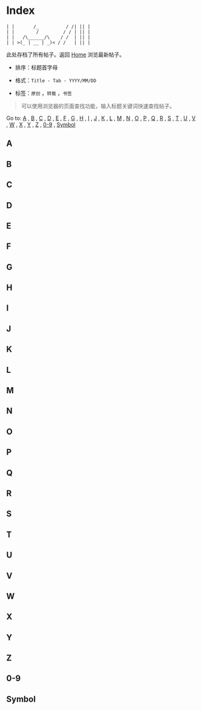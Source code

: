 # Index

```
| |       /_          / /| || |
| |        /         / / | || |
| |   /\______/\    / /  | || |
| | >(_ | __ | _)< / /   | || |
```

此处存档了所有帖子。返回 [Home]() 浏览最新帖子。

- 排序：标题首字母

- 格式：`Title - Tab - YYYY/MM/DD`

- 标签：`原创` ，`转载` ，`书签`

> 可以使用浏览器的页面查找功能，输入标题关键词快速查找帖子。

Go to: [A](#a) , [B](#b) , [C](#c) , [D](#d) , [E](#e) , [F](#f) , [G](#g) , [H](#h) , [I](#i) , [J](#j) , [K](#k) , [L](#l) , [M](#m) , [N](#n) , [O](#o) , [P](#p) , [Q](#q) , [R](#r) , [S](#s) , [T](#t) , [U](#u) , [V](#v) , [W](#w) , [X](#x) , [Y](#y) , [Z](#z) , [0-9](#0-9) , [Symbol](#symbol)

## A

## B

## C

## D

## E

## F

## G

## H

## I

## J

## K

## L

## M

## N

## O

## P

## Q

## R

## S

## T

## U

## V

## W

## X

## Y

## Z

## 0-9

## Symbol
